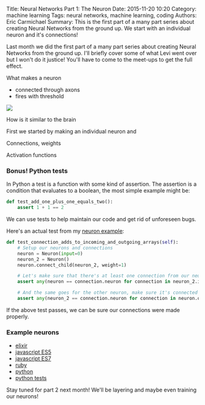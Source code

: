 Title: Neural Networks Part 1: The Neuron
Date: 2015-11-20 10:20
Category: machine learning
Tags: neural networks, machine learning, coding
Authors: Eric Carmichael
Summary: This is the first part of a many part series about creating Neural Networks from the ground up. We start with an individual neuron and it's connections!


Last month we did the first part of a many part series about creating Neural Networks
from the ground up. I'll briefly cover some of what Levi went over but I won't do it
justice! You'll have to come to the meet-ups to get the full effect.


What makes a neuron <cont>
 - connected through axons
 - fires with threshold


<img src="https://unsplash.it/700/300?image=0">


How is it similar to the brain <cont>


First we started by making an individual neuron and






Connections, weights <cont>




Activation functions






### Bonus! Python tests

In Python a test is a function with some kind of assertion. The assertion is
a condition that evaluates to a boolean, the most simple example might be:

```python
def test_add_one_plus_one_equals_two():
    assert 1 + 1 == 2
```

We can use tests to help maintain our code and get rid of unforeseen bugs. <cont>



Here's an actual test from my [neuron example](https://github.com/dev-coop/neural-net-hacking-examples/blob/master/python/neural_network_with_connections_tests.py):

```python
def test_connection_adds_to_incoming_and_outgoing_arrays(self):
    # Setup our neurons and connections
    neuron = Neuron(input=0)
    neuron_2 = Neuron()
    neuron.connect_child(neuron_2, weight=1)

    # Let's make sure that there's at least one connection from our neuron to the next neuron
    assert any(neuron == connection.neuron for connection in neuron_2.incoming_neurons)

    # And the same goes for the other neuron, make sure it's connected to us
    assert any(neuron_2 == connection.neuron for connection in neuron.outgoing_neurons)
```

If the above test passes, we can be sure our connections were made properly.


### Example neurons

 * [elixir](https://github.com/dev-coop/neural-net-hacking-examples/blob/master/elixir/neuron.exs)
 * [javascript ES5](https://github.com/dev-coop/neural-net-hacking-examples/blob/master/es5/neuronet.js)
 * [javascript ES7](https://github.com/dev-coop/neural-net-hacking-examples/blob/master/es7/Neuron.js)
 * [ruby](https://github.com/dev-coop/neural-net-hacking-examples/blob/master/ruby/karmen_neural_network.rb)
 * [python](https://github.com/dev-coop/neural-net-hacking-examples/blob/master/python/neural_network_with_connections.py)
 * [python tests](https://github.com/dev-coop/neural-net-hacking-examples/blob/master/python/neural_network_with_connections_tests.py)

Stay tuned for part 2 next month! We'll be layering and maybe even training our neurons!
